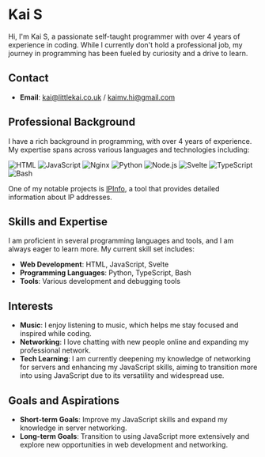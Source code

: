 # Kai S

Hi, I'm Kai S, a passionate self-taught programmer with over 4 years of experience in coding. While I currently don't hold a professional job, my journey in programming has been fueled by curiosity and a drive to learn.

## Contact

- **Email**: [kai@littlekai.co.uk](mailto:kai@littlekai.co.uk) / [kaimv.hi@gmail.com](mailto:kaimv.hi@gmail.com)

## Professional Background

I have a rich background in programming, with over 4 years of experience. My expertise spans across various languages and technologies including:

![HTML](https://img.shields.io/badge/HTML-E34F26.svg?logo=HTML5&style=flat&logoColor=white)
![JavaScript](https://img.shields.io/badge/JavaScript-F7DF1E.svg?logo=JavaScript&style=flat&logoColor=white)
![Nginx](https://img.shields.io/badge/Nginx-%23009639.svg?logo=nginx&style=flat&logoColor=white)
![Python](https://img.shields.io/badge/-Python-F9DC3E.svg?logo=Python&style=flat)
![Node.js](https://img.shields.io/badge/Node.js-6DA55F.svg?logo=node.js&style=flat&logoColor=white)
![Svelte](https://img.shields.io/badge/Svelte-%23f1413d.svg?logo=svelte&logoColor=white)
![TypeScript](https://img.shields.io/badge/TypeScript-007ACC.svg?logo=typescript&style=flat&logoColor=white)
![Bash](https://img.shields.io/badge/Bash-4EAA25.svg?logo=gnu-bash&style=flat&logoColor=white)


One of my notable projects is [IPInfo](https://ipinfo.littlekai.co.uk/), a tool that provides detailed information about IP addresses.

## Skills and Expertise

I am proficient in several programming languages and tools, and I am always eager to learn more. My current skill set includes:

- **Web Development**: HTML, JavaScript, Svelte
- **Programming Languages**: Python, TypeScript, Bash
- **Tools**: Various development and debugging tools

## Interests

- **Music**: I enjoy listening to music, which helps me stay focused and inspired while coding.
- **Networking**: I love chatting with new people online and expanding my professional network.
- **Tech Learning**: I am currently deepening my knowledge of networking for servers and enhancing my JavaScript skills, aiming to transition more into using JavaScript due to its versatility and widespread use.

## Goals and Aspirations

- **Short-term Goals**: Improve my JavaScript skills and expand my knowledge in server networking.
- **Long-term Goals**: Transition to using JavaScript more extensively and explore new opportunities in web development and networking.
